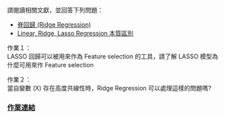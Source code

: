 
請閱讀相關文獻，並回答下列問題：  

* [脊回歸 (Ridge Regression)](https://blog.csdn.net/daunxx/article/details/51578787)  
* [Linear, Ridge, Lasso Regression 本質區別](https://www.zhihu.com/question/38121173)  


作業１：  
LASSO 回歸可以被用來作為 Feature selection 的工具，請了解 LASSO 模型為什麼可用來作 Feature selection  



作業２：  
當自變數 (X) 存在高度共線性時，Ridge Regression 可以處理這樣的問題嗎?  



### [作業連結](https://github.com/zizhu13791/2nd-ML100Days/blob/master/homework/Day_039_HW.ipynb) 


